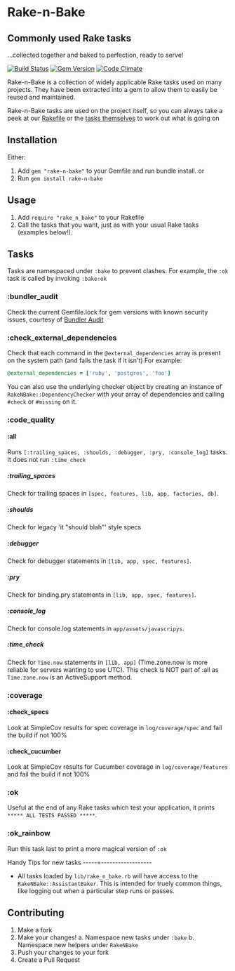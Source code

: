 Rake-n-Bake
===========

Commonly used Rake tasks
------------------------
...collected together and baked to perfection, ready to serve!


[![Build Status](https://travis-ci.org/RichardVickerstaff/rake-n-bake.svg?branch=master)](https://travis-ci.org/RichardVickerstaff/rake-n-bake)
[![Gem Version](https://badge.fury.io/rb/rake-n-bake.svg)](http://badge.fury.io/rb/rake-n-bake)
[![Code Climate](https://codeclimate.com/github/RichardVickerstaff/rake-n-bake/badges/gpa.svg)](https://codeclimate.com/github/RichardVickerstaff/rake-n-bake)

Rake-n-Bake is a collection of widely applicable Rake tasks used on many projects.
They have been extracted into a gem to allow them to easily be reused and maintained.

Rake-n-Bake tasks are used on the project itself, so you can always take a peek at our [Rakefile](https://github.com/RichardVickerstaff/rake-n-bake/blob/master/Rakefile) or the [tasks themselves](https://github.com/RichardVickerstaff/rake-n-bake/tree/master/tasks) to work out what is going on

Installation
------------
Either:
  1. Add `gem "rake-n-bake"` to your Gemfile and run bundle install.
or
  2. Run `gem install rake-n-bake`

Usage
-----
  1. Add `require "rake_n_bake"` to your Rakefile
  2. Call the tasks that you want, just as with your usual Rake tasks (examples below!).

Tasks
-----
Tasks are namespaced under `:bake` to prevent clashes. For example, the `:ok` task is called by invoking `:bake:ok`

### :bundler_audit
Check the current Gemfile.lock for gem versions with known security issues, courtesy of [Bundler Audit](https://github.com/rubysec/bundler-audit#readme)

### :check_external_dependencies
Check that each command in the `@external_dependencies` array is present on the system path (and fails the task if it isn't)
For example:
  ```ruby
  @external_dependencies = ['ruby', 'postgres', 'foo']
  ```
You can also use the underlying checker object by creating an instance of `RakeNBake::DependencyChecker` with your array of dependencies and calling `#check` or `#missing` on it.

### :code_quality
#### :all
Runs `[:trailing_spaces, :shoulds, :debugger, :pry, :console_log]` tasks. It does not run `:time_check`
##### :trailing_spaces
Check for trailing spaces in `[spec, features, lib, app, factories, db]`.
##### :shoulds
Check for legacy 'it "should blah"' style specs
##### :debugger
Check for debugger statements in `[lib, app, spec, features]`.
##### :pry
Check for binding.pry statements in `[lib, app, spec, features]`.
##### :console_log
Check for console.log statements in `app/assets/javascripys`.
##### :time_check
Check for `Time.now` statements in `[lib, app]` (Time.zone.now is more reliable for servers wanting to use UTC).
This check is NOT part of :all as `Time.zone.now` is an ActiveSupport method.

### :coverage
#### :check_specs
Look at SimpleCov results for spec coverage in `log/coverage/spec` and fail the build if not 100%
#### :check_cucumber
Look at SimpleCov results for Cucumber coverage in `log/coverage/features` and fail the build if not 100%

### :ok
Useful at the end of any Rake tasks which test your application, it prints `***** ALL TESTS PASSED *****`.

### :ok_rainbow
Run this task last to print a more magical version of `:ok`

Handy Tips for new tasks
-----=------------------
- All tasks loaded by `lib/rake_n_bake.rb` will have access to the `RakeNBake::AssistantBaker`. This is intended for truely common things, like logging out when a particular step runs or passes.

Contributing
------------
  1. Make a fork
  2. Make your changes!
    a. Namespace new tasks under `:bake`
    b. Namespace new helpers under `RakeNBake`
  3. Push your changes to your fork
  4. Create a Pull Request
